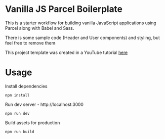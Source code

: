 # Vanilla JS Parcel Boilerplate

This is a starter workflow for building vanilla JavaScript applications using Parcel along with Babel and Sass.

There is some sample code (Header and User components) and styling, but feel free to remove them

This project template was created in a YouTube tutorial [here](https://www.youtube.com/watch?v=8rD9amRSOQY&t=1165s)

# Usage

Install dependencies

```
npm install
```

Run dev server - http://localhost:3000

```
npm run dev
```

Build assets for production

```
npm run build
```
